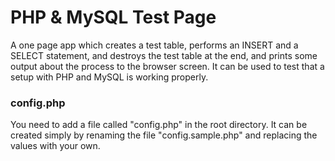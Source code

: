 # PHP & MySQL Test Page
A one page app which creates a test table, performs an INSERT and a SELECT statement, and destroys the test table at the end, and prints some output about the process to the browser screen. It can be used to test that a setup with PHP and MySQL is working properly.

### config.php
You need to add a file called "config.php" in the root directory. It can be created simply by renaming the file "config.sample.php" and replacing the values with your own.
